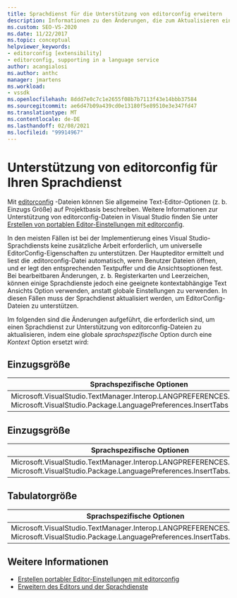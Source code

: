 ```yaml
---
title: Sprachdienst für die Unterstützung von editorconfig erweitern
description: Informationen zu den Änderungen, die zum Aktualisieren eines sprach Dienstanbieter zur Unterstützung von editorconfig-Dateien durchführen Ersetzen Sie eine globale sprachspezifische Option durch eine Kontext Option.
ms.custom: SEO-VS-2020
ms.date: 11/22/2017
ms.topic: conceptual
helpviewer_keywords:
- editorconfig [extensibility]
- editorconfig, supporting in a language service
author: acangialosi
ms.author: anthc
manager: jmartens
ms.workload:
- vssdk
ms.openlocfilehash: 8ddd7e0c7c1e2655f08b7b7113f43e14bbb37584
ms.sourcegitcommit: ae6d47b09a439cd0e13180f5e89510e3e347fd47
ms.translationtype: MT
ms.contentlocale: de-DE
ms.lasthandoff: 02/08/2021
ms.locfileid: "99914967"
---
```

# <a name="supporting-editorconfig-for-your-language-service"></a>Unterstützung von editorconfig für Ihren Sprachdienst

Mit [editorconfig](https://editorconfig.org/) -Dateien können Sie allgemeine Text-Editor-Optionen (z. b. Einzugs Größe) auf Projektbasis beschreiben. Weitere Informationen zur Unterstützung von editorconfig-Dateien in Visual Studio finden Sie unter [Erstellen von portablen Editor-Einstellungen mit editorconfig](../ide/create-portable-custom-editor-options.md).

In den meisten Fällen ist bei der Implementierung eines Visual Studio-Sprachdiensts keine zusätzliche Arbeit erforderlich, um universelle EditorConfig-Eigenschaften zu unterstützen. Der Haupteditor ermittelt und liest die .editorconfig-Datei automatisch, wenn Benutzer Dateien öffnen, und er legt den entsprechenden Textpuffer und die Ansichtsoptionen fest. Bei bearbeitbaren Änderungen, z. b. Registerkarten und Leerzeichen, können einige Sprachdienste jedoch eine geeignete kontextabhängige Text Ansichts Option verwenden, anstatt globale Einstellungen zu verwenden. In diesen Fällen muss der Sprachdienst aktualisiert werden, um EditorConfig-Dateien zu unterstützen.

Im folgenden sind die Änderungen aufgeführt, die erforderlich sind, um einen Sprachdienst zur Unterstützung von editorconfig-Dateien zu aktualisieren, indem eine globale _sprachspezifische_ Option durch eine _Kontext_ Option ersetzt wird:

## <a name="indent-style"></a>Einzugsgröße

Sprachspezifische Optionen | Kontextoptionen
-------|--------
Microsoft.VisualStudio.TextManager.Interop.LANGPREFERENCES.fInsertTabs<br/>Microsoft.VisualStudio.Package.LanguagePreferences.InsertTabs|!textBufferOptions.GetOptionValue(DefaultOptions.ConvertTabsToSpacesOptionId)<br/>!textView.Options.GetOptionValue(DefaultOptions.ConvertTabsToSpacesOptionId)

## <a name="indent-size"></a>Einzugsgröße

Sprachspezifische Optionen | Kontextoptionen
-------|--------
Microsoft.VisualStudio.TextManager.Interop.LANGPREFERENCES.uIndentSize<br/>Microsoft.VisualStudio.Package.LanguagePreferences.InsertTabs.IndentSize|textBufferOptions.GetOptionValue(DefaultOptions.IndentSizeOptionId)<br/>textView.Options.GetOptionValue(DefaultOptions.IndentSizeOptionId)

## <a name="tab-size"></a>Tabulatorgröße

Sprachspezifische Optionen | Kontextoptionen
-------|--------
Microsoft.VisualStudio.TextManager.Interop.LANGPREFERENCES.uTabSize<br/>Microsoft.VisualStudio.Package.LanguagePreferences.InsertTabs.TabSize|textBufferOptions.GetOptionValue(DefaultOptions.TabSizeOptionId)<br/>textView.Options.GetOptionValue(DefaultOptions.TabSizeOptionId)

## <a name="see-also"></a>Weitere Informationen

- [Erstellen portabler Editor-Einstellungen mit editorconfig](../ide/create-portable-custom-editor-options.md)
- [Erweitern des Editors und der Sprachdienste](../extensibility/extending-the-editor-and-language-services.md)
